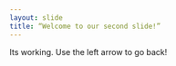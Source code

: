 ```yaml
---
layout: slide
title: “Welcome to our second slide!”
---
```

Its working.
Use the left arrow to go back!
